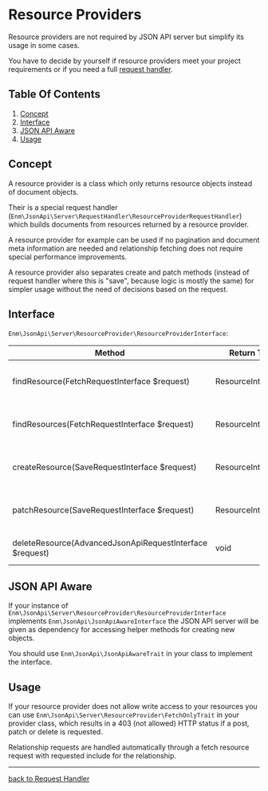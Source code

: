 # Resource Providers

Resource providers are not required by JSON API server but simplify its usage in some cases.

You have to decide by yourself if resource providers meet your project requirements or if you need a full [request handler](../index.md).

## Table Of Contents
1. [Concept](#concept)
1. [Interface](d#interface)
1. [JSON API Aware](#json-api-aware)
1. [Usage](#usage)

## Concept

A resource provider is a class which only returns resource objects instead of document objects.

Their is a special request handler (`Enm\JsonApi\Server\RequestHandler\ResourceProviderRequestHandler`) which builds documents
from resources returned by a resource provider.

A resource provider for example can be used if no pagination and document meta information are needed and relationship fetching
does not require special performance improvements.

A resource provider also separates create and patch methods (instead of request handler where this is "save", because logic is mostly the same)
for simpler usage without the need of decisions based on the request.

## Interface

`Enm\JsonApi\Server\ResourceProvider\ResourceProviderInterface`:

| Method                                                   | Return Type         | Description                              |
|----------------------------------------------------------|---------------------|------------------------------------------|
| findResource(FetchRequestInterface $request)             | ResourceInterface   | Find and return the requested resource.  |
| findResources(FetchRequestInterface $request)            | ResourceInterface[] | Find and return the requested resources. |
| createResource(SaveRequestInterface $request)            | ResourceInterface   | Create and return the given resource.    |
| patchResource(SaveRequestInterface $request)             | ResourceInterface   | Patch and return the given resource.     |
| deleteResource(AdvancedJsonApiRequestInterface $request) | void                | Delete the given resource.               |

## JSON API Aware

If your instance of `Enm\JsonApi\Server\ResourceProvider\ResourceProviderInterface` implements `Enm\JsonApi\JsonApiAwareInterface`
the JSON API server will be given as dependency for accessing helper methods for creating new objects.

You should use `Enm\JsonApi\JsonApiAwareTrait` in your class to implement the interface.

## Usage

If your resource provider does not allow write access to your resources you can use `Enm\JsonApi\Server\ResourceProvider\FetchOnlyTrait`
in your provider class, which results in a 403 (not allowed) HTTP status if a post, patch or delete is requested.

Relationship requests are handled automatically through a fetch resource request with requested include for the relationship.

*****

[back to Request Handler](../index.md)
